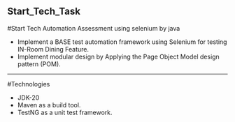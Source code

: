 ## Start_Tech_Task
#Start Tech Automation Assessment using selenium by java  
* Implement a BASE test automation framework  using Selenium for testing IN-Room Dining Feature.
* Implement modular design by Applying the Page Object Model design pattern (POM).
---

#Technologies
- JDK-20
- Maven as a build tool.
- TestNG as a unit test framework.